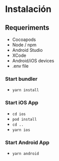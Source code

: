 # Instalación

## Requeriments

- Cocoapods
- Node / npm
- Android Studio
- XCode
- Android/iOS devices
- .env file

### Start bundler

- `yarn install`

### Start iOS App

- `cd ios`
- `pod install`
- `cd ..`
- `yarn ios`

### Start Android App

- `yarn android`
